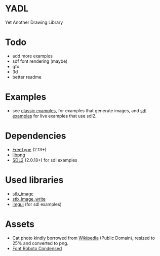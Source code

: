 # YADL
Yet Another Drawing Library

# Todo
- add more examples
- sdf font rendering (maybe)
- gfx 
- 3d
- better readme

# Examples
- see [classic examples](examples/classic_examples), for examples that generate images, and [sdl examples](examples/sdl_examples) for live examples that use sdl2.

# Dependencies
- [FreeType](https://www.freetype.org/download.html) (2.13+)
- [libpng](http://www.libpng.org/pub/png/libpng.html)
- [SDL2](https://www.libsdl.org/download-2.0.php) (2.0.18+) for sdl examples

# Used libraries
- [stb_image](https://github.com/nothings/stb/blob/master/stb_image.h)
- [stb_image_write](https://github.com/nothings/stb/blob/master/stb_image_write.h)
- [imgui](https://github.com/ocornut/imgui) (for sdl examples)

# Assets
- Cat photo kindly borrowed from [Wikipedia](https://commons.wikimedia.org/wiki/File:Stray_cat_on_wall.jpg) (Public Domain), resized to 25% and converted to png.
- [Font Roboto Condensed](https://www.1001freefonts.com/roboto-condensed.font)